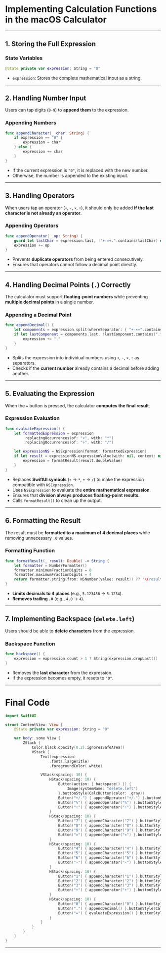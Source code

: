 # **Implementing Calculation Functions in the macOS Calculator**  

---

## **1. Storing the Full Expression**  

### **State Variables**
```swift
@State private var expression: String = "0"
```
- `expression`: Stores the complete mathematical input as a string.

---

## **2. Handling Number Input**  

Users can tap digits (`0-9`) to **append them** to the expression.  

### **Appending Numbers**
```swift
func appendCharacter(_ char: String) {
    if expression == "0" {
        expression = char
    } else {
        expression += char
    }
}
```
- If the current expression is `"0"`, it is replaced with the new number.  
- Otherwise, the number is appended to the existing input.

---

## **3. Handling Operators**  

When users tap an operator (`+`, `-`, `×`, `÷`), it should only be added **if the last character is not already an operator**.  

### **Appending Operators**
```swift
func appendOperator(_ op: String) {
    guard let lastChar = expression.last, !"+-×÷.".contains(lastChar) else { return }
    expression += op
}
```
- Prevents **duplicate operators** from being entered consecutively.  
- Ensures that operators cannot follow a decimal point directly.  

---

## **4. Handling Decimal Points (`.`) Correctly**  

The calculator must support **floating-point numbers** while preventing **multiple decimal points** in a single number.  

### **Appending a Decimal Point**
```swift
func appendDecimal() {
    let components = expression.split(whereSeparator: { "+-×÷".contains($0) })
    if let lastComponent = components.last, !lastComponent.contains(".") {
        expression += "."
    }
}
```
- Splits the expression into individual numbers using `+`, `-`, `×`, `÷` as separators.  
- Checks if the **current number** already contains a decimal before adding another.  

---

## **5. Evaluating the Expression**  

When the `=` button is pressed, the calculator **computes the final result**.  

### **Expression Evaluation**
```swift
func evaluateExpression() {
    let formattedExpression = expression
        .replacingOccurrences(of: "×", with: "*")
        .replacingOccurrences(of: "÷", with: "/")

    let expressionNS = NSExpression(format: formattedExpression)
    if let result = expressionNS.expressionValue(with: nil, context: nil) as? NSNumber {
        expression = formatResult(result.doubleValue)
    }
}
```
- Replaces **SwiftUI symbols** (`×` → `*`, `÷` → `/`) to make the expression compatible with `NSExpression`.  
- Uses `NSExpression` to evaluate the **entire mathematical expression**.  
- Ensures that **division always produces floating-point results**.  
- Calls `formatResult()` to clean up the output.

---

## **6. Formatting the Result**  

The result must be **formatted to a maximum of 4 decimal places** while removing unnecessary `.0` values.  

### **Formatting Function**
```swift
func formatResult(_ result: Double) -> String {
    let formatter = NumberFormatter()
    formatter.minimumFractionDigits = 0
    formatter.maximumFractionDigits = 4
    return formatter.string(from: NSNumber(value: result)) ?? "\(result)"
}
```
- **Limits decimals to 4 places** (e.g., `5.123456` → `5.1234`).  
- **Removes trailing `.0`** (e.g., `4.0` → `4`).  

---

## **7. Implementing Backspace (`delete.left`)**  

Users should be able to **delete characters** from the expression.  

### **Backspace Function**
```swift
func backspace() {
    expression = expression.count > 1 ? String(expression.dropLast()) : "0"
}
```
- Removes the **last character** from the expression.  
- If the expression becomes empty, it resets to `"0"`.  

---

# **Final Code**
```swift
import SwiftUI

struct ContentView: View {
    @State private var expression: String = "0"

    var body: some View {
        ZStack {
            Color.black.opacity(0.2).ignoresSafeArea()
            VStack {
                Text(expression)
                    .font(.largeTitle)
                    .foregroundColor(.white)

                VStack(spacing: 10) {
                    HStack(spacing: 10) {
                        Button(action: { backspace() }) {
                            Image(systemName: "delete.left")
                        }.buttonStyle(CalcButton(color: .gray))
                        Button("+/-") { appendOperator("+/-") }.buttonStyle(CalcButton(color: .gray))
                        Button("%") { appendOperator("%") }.buttonStyle(CalcButton(color: .gray))
                        Button("÷") { appendOperator("÷") }.buttonStyle(CalcButton(color: .orange))
                    }
                    HStack(spacing: 10) {
                        Button("7") { appendCharacter("7") }.buttonStyle(CalcButton(color: .secondary))
                        Button("8") { appendCharacter("8") }.buttonStyle(CalcButton(color: .secondary))
                        Button("9") { appendCharacter("9") }.buttonStyle(CalcButton(color: .secondary))
                        Button("×") { appendOperator("×") }.buttonStyle(CalcButton(color: .orange))
                    }
                    HStack(spacing: 10) {
                        Button("4") { appendCharacter("4") }.buttonStyle(CalcButton(color: .secondary))
                        Button("5") { appendCharacter("5") }.buttonStyle(CalcButton(color: .secondary))
                        Button("6") { appendCharacter("6") }.buttonStyle(CalcButton(color: .secondary))
                        Button("-") { appendOperator("-") }.buttonStyle(CalcButton(color: .orange))
                    }
                    HStack(spacing: 10) {
                        Button("1") { appendCharacter("1") }.buttonStyle(CalcButton(color: .secondary))
                        Button("2") { appendCharacter("2") }.buttonStyle(CalcButton(color: .secondary))
                        Button("3") { appendCharacter("3") }.buttonStyle(CalcButton(color: .secondary))
                        Button("+") { appendOperator("+") }.buttonStyle(CalcButton(color: .orange))
                    }
                    HStack(spacing: 10) {
                        Button("0") { appendCharacter("0") }.buttonStyle(CalcButton(color: .secondary, isWide: true))
                        Button(".") { appendDecimal() }.buttonStyle(CalcButton(color: .secondary))
                        Button("=") { evaluateExpression() }.buttonStyle(CalcButton(color: .orange))
                    }
                }
            }
        }
    }
}
```

---
